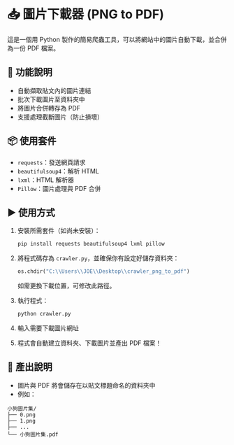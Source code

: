 # 📥 圖片下載器 (PNG to PDF)

這是一個用 Python 製作的簡易爬蟲工具，可以將網站中的圖片自動下載，並合併為一份 PDF 檔案。

## 🔧 功能說明

- 自動擷取貼文內的圖片連結
- 批次下載圖片至資料夾中
- 將圖片合併轉存為 PDF
- 支援處理截斷圖片（防止損壞）

## 📦 使用套件

- `requests`：發送網頁請求
- `beautifulsoup4`：解析 HTML
- `lxml`：HTML 解析器
- `Pillow`：圖片處理與 PDF 合併

## ▶️ 使用方式

1. 安裝所需套件（如尚未安裝）：

    ```bash
    pip install requests beautifulsoup4 lxml pillow
    ```

2. 將程式碼存為 `crawler.py`，並確保你有設定好儲存資料夾：

    ```python
    os.chdir("C:\\Users\\JOE\\Desktop\\crawler_png_to_pdf")
    ```

    如需更換下載位置，可修改此路徑。

3. 執行程式：

    ```bash
    python crawler.py
    ```

4. 輸入需要下載圖片網址

5. 程式會自動建立資料夾、下載圖片並產出 PDF 檔案！

## 📁 產出說明

- 圖片與 PDF 將會儲存在以貼文標題命名的資料夾中
- 例如：
  
```
小狗圖片集/
├── 0.png
├── 1.png
├── ...
└── 小狗圖片集.pdf
```
